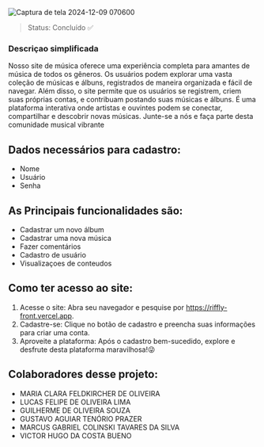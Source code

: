 ![Captura de tela 2024-12-09 070600](https://github.com/user-attachments/assets/1d6dc38f-23e0-4041-b7f7-99eb473032ca)
> Status: Concluído ✅
### Descriçao simplificada

Nosso site de música oferece uma experiência completa para amantes de música de todos os gêneros. Os usuários podem explorar uma vasta coleção de músicas e álbuns, registrados de maneira organizada e fácil de navegar. Além disso, o site permite que os usuários se registrem, criem suas próprias contas, e contribuam postando suas músicas e álbuns. É uma plataforma interativa onde artistas e ouvintes podem se conectar, compartilhar e descobrir novas músicas. Junte-se a nós e faça parte desta comunidade musical vibrante


## Dados necessários para cadastro:

+ Nome
+ Usuário
+ Senha

## As Principais funcionalidades são:
* Cadastrar um novo álbum 
* Cadastrar uma nova música 
* Fazer comentários
* Cadastro de usuário
* Visualizaçoes de conteudos

## Como ter acesso ao site:

1) Acesse o site: Abra seu navegador e pesquise por https://riffly-front.vercel.app.
2) Cadastre-se: Clique no botão de cadastro e preencha suas informações para criar uma conta.
3) Aproveite a plataforma: Após o cadastro bem-sucedido, explore e desfrute desta plataforma maravilhosa!😜

## Colaboradores desse projeto:
+ MARIA CLARA FELDKIRCHER DE OLIVEIRA
+ LUCAS FELIPE DE OLIVEIRA LIMA
+ GUILHERME DE OLIVEIRA SOUZA
+ GUSTAVO AGUIAR TENÓRIO PRAZER
+ MARCUS GABRIEL COLINSKI TAVARES DA SILVA
+ VICTOR HUGO DA COSTA BUENO
